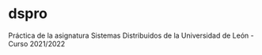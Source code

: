 # dspro
Práctica de la asignatura Sistemas Distribuidos de la Universidad de León - Curso 2021/2022
